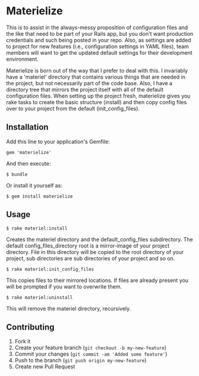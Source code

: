 # Materielize

This is to assist in the always-messy proposition of configuration files and the like that need to be part of your Rails app, but you don't want production credentials and such being posted in your repo.  Also, as settings are added to project for new features (i.e., configuration settings in YAML files), team members will want to get the updated default settings for their development environment.

Materielize is born out of the way that I prefer to deal with this.  I invariably have a 'materiel' directory that contains various things that are needed in the project, but not necessarily part of the code base.  Also, I have a directory tree that mirrors the project itself with all of the default configuration files.  When setting up the project fresh, materielize gives you rake tasks to create the basic structure (install) and then copy config files over to your project from the default (init_config_files).

## Installation

Add this line to your application's Gemfile:

    gem 'materielize'

And then execute:

    $ bundle

Or install it yourself as:

    $ gem install materielize

## Usage

    $ rake materiel:install

Creates the materiel directory and the default_config_files subdirectory.  The default config_files_directory root is a mirror-image of your project directory.  File in this directory will be copied to the root directory of your project, sub directories are sub directories of your project and so on.

    $ rake materiel:init_config_files
This copies files to their mirrored locations.  If files are already present you will be prompted if you want to overwrite them.

    $ rake materiel:uninstall
This will remove the materiel directory, recursively.

## Contributing

1. Fork it
2. Create your feature branch (`git checkout -b my-new-feature`)
3. Commit your changes (`git commit -am 'Added some feature'`)
4. Push to the branch (`git push origin my-new-feature`)
5. Create new Pull Request
